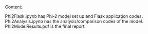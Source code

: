 Content:

Phi2Flask.ipynb has Phi-2 model set up and Flask application codes. 
Phi2Analysis.ipynb has the analysis/comparison codes of the model. 
Phi2ModelResults.pdf is the final report. 

